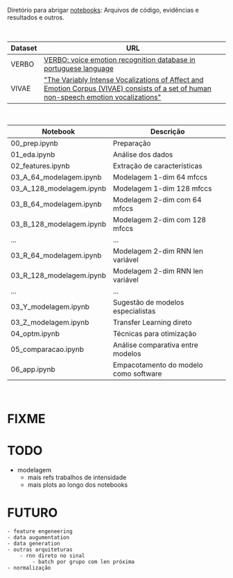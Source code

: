 Diretório para abrigar [notebooks](notebooks/): Arquivos de código, evidências e resultados e outros.

<br>

Dataset | URL
------- | ---
VERBO   | [VERBO: voice emotion recognition database in portuguese language](https://github.com/jrtorresneto/VERBO-emotional-speech-dataset)
VIVAE   | ["The Variably Intense Vocalizations of Affect and Emotion Corpus (VIVAE) consists of a set of human non-speech emotion vocalizations"](https://zenodo.org/record/4066235#.Y08sYiVv9hE)

<br>

Notebook                    | Descrição
--------------------------- | ---------
00_prep.ipynb               | Preparação
01_eda.ipynb                | Análise dos dados
02_features.ipynb           | Extração de características 
03_A_64_modelagem.ipynb     | Modelagem 1-dim 64 mfccs
03_A_128_modelagem.ipynb    | Modelagem 1-dim 128 mfccs
03_B_64_modelagem.ipynb     | Modelagem 2-dim com 64 mfccs
03_B_128_modelagem.ipynb    | Modelagem 2-dim com 128 mfccs
...                         | ...
03_R_64_modelagem.ipynb     | Modelagem 2-dim RNN len variável
03_R_128_modelagem.ipynb    | Modelagem 2-dim RNN len variável
...                         | ...
03_Y_modelagem.ipynb        | Sugestão de modelos especialistas
03_Z_modelagem.ipynb        | Transfer Learning direto
04_optm.ipynb               | Técnicas para otimização
05_comparacao.ipynb         | Análise comparativa entre modelos
06_app.ipynb                | Empacotamento do modelo como software

<br>

# FIXME

# TODO

- modelagem
    - mais refs trabalhos de intensidade
    - mais plots ao longo dos notebooks

# FUTURO
    - feature engeneering
    - data augumentation
    - data generation
    - outras arquiteturas
        - rnn direto no sinal
            - batch por grupo com len próxima
    - normalização
